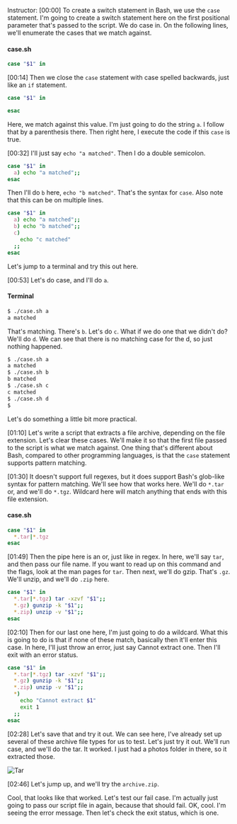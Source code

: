 Instructor: [00:00] To create a switch statement in Bash, we use the `case` statement. I'm going to create a switch statement here on the first positional parameter that's passed to the script. We do case in. On the following lines, we'll enumerate the cases that we match against.

#### case.sh
```bash   
case "$1" in
```

[00:14] Then we close the `case` statement with case spelled backwards, just like an `if` statement. 

```bash   
case "$1" in

esac
```

Here, we match against this value. I'm just going to do the string `a`. I follow that by a parenthesis there. Then right here, I execute the code if this `case` is true.

[00:32] I'll just say `echo "a matched"`. Then I do a double semicolon. 

```bash   
case "$1" in
  a) echo "a matched";;
esac
```

Then I'll do `b` here, `echo "b matched"`. That's the syntax for `case`. Also note that this can be on multiple lines. 

```bash   
case "$1" in
  a) echo "a matched";;
  b) echo "b matched";;
  c) 
    echo "c matched"
  ;;
esac
```

Let's jump to a terminal and try this out here.

[00:53] Let's do case, and I'll do `a`. 

#### Terminal
```bash
$ ./case.sh a
a matched
```

That's matching. There's `b`. Let's do `c`. What if we do one that we didn't do? We'll do `d`. We can see that there is no matching case for the d, so just nothing happened. 

```bash
$ ./case.sh a
a matched
$ ./case.sh b
b matched
$ ./case.sh c
c matched
$ ./case.sh d
$
```

Let's do something a little bit more practical.

[01:10] Let's write a script that extracts a file archive, depending on the file extension. Let's clear these cases. We'll make it so that the first file passed to the script is what we match against. One thing that's different about Bash, compared to other programming languages, is that the `case` statement supports pattern matching.

[01:30] It doesn't support full regexes, but it does support Bash's glob-like syntax for pattern matching. We'll see how that works here. We'll do `*.tar` or, and we'll do `*.tgz`. Wildcard here will match anything that ends with this file extension.

#### case.sh
```bash
case "$1" in
  *.tar|*.tgz
esac
```

[01:49] Then the pipe here is an or, just like in regex. In here, we'll say `tar`, and then pass our file name. If you want to read up on this command and the flags, look at the man pages for `tar`. Then next, we'll do gzip. That's `.gz`. We'll unzip, and we'll do `.zip` here.

```bash
case "$1" in
  *.tar|*.tgz) tar -xzvf "$1";;
  *.gz) gunzip -k "$1";;
  *.zip) unzip -v "$1";;
esac
```

[02:10] Then for our last one here, I'm just going to do a wildcard. What this is going to do is that if none of these match, basically then it'll enter this case. In here, I'll just throw an error, just say  Cannot extract one. Then I'll exit with an error status.

```bash
case "$1" in
  *.tar|*.tgz) tar -xzvf "$1";;
  *.gz) gunzip -k "$1";;
  *.zip) unzip -v "$1";;
  *)
    echo "Cannot extract $1"
    exit 1
  ;;
esac
```

[02:28] Let's save that and try it out. We can see here, I've already set up several of these archive file types for us to test. Let's just try it out. We'll run case, and we'll do the tar. It worked. I just had a photos folder in there, so it extracted those.

![Tar](https://res.cloudinary.com/dg3gyk0gu/image/upload/v1552409367/transcript-images/bash-use-case-for-complicated-conditional-statements-in-bash-tar.png)

[02:46] Let's jump up, and we'll try the `archive.zip`. 

Cool, that looks like that worked. Let's test our fail case. I'm actually just going to pass our script file in again, because that should fail. OK, cool. I'm seeing the error message. Then let's check the exit status, which is one.
